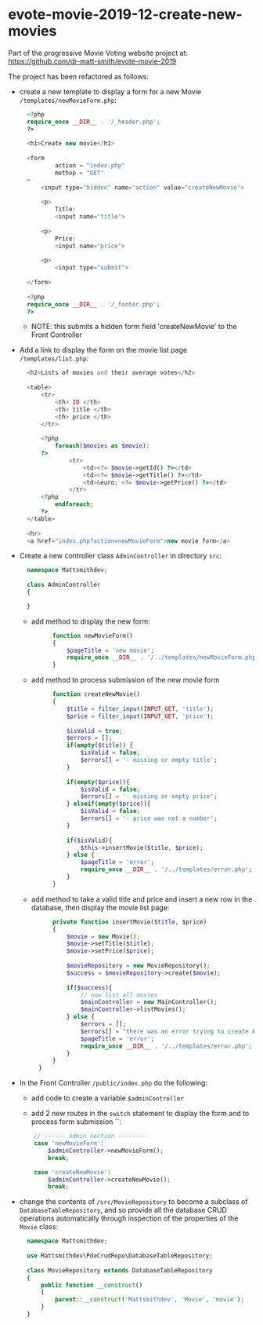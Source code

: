 # evote-movie-2019-12-create-new-movies

Part of the progressive Movie Voting website project at:
https://github.com/dr-matt-smith/evote-movie-2019

The project has been refactored as follows:

- create a new template to display a form for a new Movie `/templates/newMovieForm.php`:

    ```php
      <?php
      require_once __DIR__ . '/_header.php';
      ?>
      
      <h1>Create new movie</h1>
      
      <form
              action = "index.php"
              methop = "GET"
      >
          <input type="hidden" name="action" value="createNewMovie">
      
          <p>
              Title:
              <input name="title">
      
          <p>
              Price:
              <input name="price">
      
          <p>
              <input type="submit">
      
      </form>
      
      <?php
      require_once __DIR__ . '/_footer.php';
      ?>
    ```
    
    - NOTE: this submits a hidden form field 'createNewMovie' to the Front Controller
    
- Add a link to display the form on the movie list page `/templates/list.php`:

    ```php
      <h2>Lists of movies and their average votes</h2>
      
      <table>
          <tr>
              <th> ID </th>
              <th> title </th>
              <th> price </th>
          </tr>
      
          <?php
              foreach($movies as $movie):
          ?>
                  <tr>
                      <td><?= $movie->getId() ?></td>
                      <td><?= $movie->getTitle() ?></td>
                      <td>&euro; <?= $movie->getPrice() ?></td>
                  </tr>
          <?php
              endforeach;
          ?>
      </table>
      
      <hr>
      <a href="index.php?action=newMovieForm">new movie form</a>
    ```

- Create a new controller class `AdminController` in directory `src`:

    ```php
      namespace Mattsmithdev;
      
      class AdminController
      {

      }
    ```
    
    - add method to display the new form:
    
        ```php
              function newMovieForm()
              {
                  $pageTitle = 'new movie';
                  require_once __DIR__ . '/../templates/newMovieForm.php';
              }
        ```
    
    - add method to process submission of the new movie form
    
        ```php
              function createNewMovie()
              {
                  $title = filter_input(INPUT_GET, 'title');
                  $price = filter_input(INPUT_GET, 'price');
          
                  $isValid = true;
                  $errors = [];
                  if(empty($title)) {
                      $isValid = false;
                      $errors[] = '- missing or empty title';
                  }
          
                  if(empty($price)){
                      $isValid = false;
                      $errors[] = '- missing or empty price';
                  } elseif(empty($price)){
                      $isValid = false;
                      $errors[] = '- price was not a number';
                  }
          
                  if($isValid){
                      $this->insertMovie($title, $price);
                  } else {
                      $pageTitle = 'error';
                      require_once __DIR__ . '/../templates/error.php';
                  }
              }
        ```
    
    - add method to take a valid title and price and insert a new row in the database, then display the movie list page:
    
        ```php
              private function insertMovie($title, $price)
              {
                  $movie = new Movie();
                  $movie->setTitle($title);
                  $movie->setPrice($price);
          
                  $movieRepository = new MovieRepository();
                  $success = $movieRepository->create($movie);
          
                  if($success){
                      // now list all movies
                      $mainController = new MainController();
                      $mainController->listMovies();
                  } else {
                      $errors = [];
                      $errors[] = "there was an error trying to create movie with title = '$title' and price = '$price'";
                      $pageTitle = 'error';
                      require_once __DIR__ . '/../templates/error.php';
                  }
              }
          }
        ```
    
    

- In the Front Controller `/public/index.php` do the following:

    - add code to create a variable `$adminController`
    
    - add 2 new routes in the `switch` statement to display the form and to process form submission ``:

    ```php          
        // ------ admin section --------
        case 'newMovieForm':
            $adminController->newMovieForm();
            break;
    
        case 'createNewMovie':
            $adminController->createNewMovie();
            break;
    ```
    
- change the contents of `/src/MovieRepository` to become a subclass of `DatabaseTableRepository`, and so provide all the database CRUD operations automatically through inspection of the properties of the `Movie` class:

    ```php
      namespace Mattsmithdev;
      
      use Mattsmithdev\PdoCrudRepo\DatabaseTableRepository;
      
      class MovieRepository extends DatabaseTableRepository
      {
          public function __construct()
          {
              parent::__construct('Mattsmithdev', 'Movie', 'movie');
          }
      }
    ```
